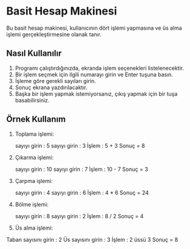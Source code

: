 # Basit Hesap Makinesi

Bu basit hesap makinesi, kullanıcının dört işlemi yapmasına ve üs alma işlemi gerçekleştirmesine olanak tanır.

## Nasıl Kullanılır

1. Programı çalıştırdığınızda, ekranda işlem seçenekleri listelenecektir.
2. Bir işlem seçmek için ilgili numarayı girin ve Enter tuşuna basın.
3. İşleme göre gerekli sayıları girin.
4. Sonuç ekrana yazdırılacaktır.
5. Başka bir işlem yapmak istemiyorsanız, çıkış yapmak için bir tuşa basabilirsiniz.

## Örnek Kullanım

1. Toplama işlemi:

    sayıyı girin : 5
    sayıyı girin : 3
    İşlem : 5 + 3
    Sonuç = 8




2. Çıkarma işlemi:

    sayıyı girin : 10
    sayıyı girin : 7
    İşlem : 10 - 7
    Sonuç = 3




3. Çarpma işlemi:

    sayıyı girin : 4
    sayıyı girin : 6
    İşlem : 4 * 6
    Sonuç = 24




4. Bölme işlemi:

    sayıyı girin : 8
    sayıyı girin : 2
    İşlem : 8 / 2
    Sonuç = 4




5. Üs alma işlemi:

Taban sayısını girin : 2
Üs sayısını girin : 3
İşlem : 2 üssü 3
Sonuç = 8
